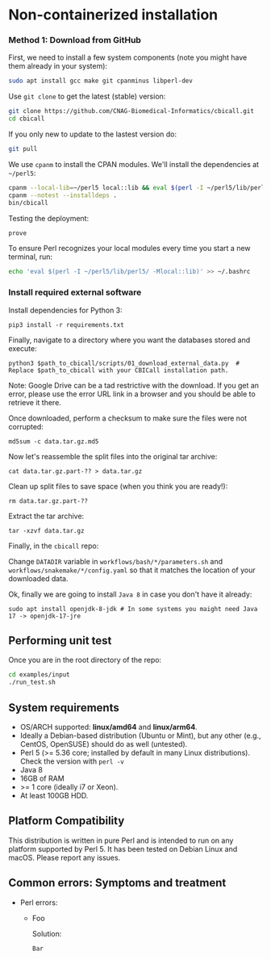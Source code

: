# Non-containerized installation

### Method 1: Download from GitHub

First, we need to install a few system components (note you might have them already in your system):

```bash
sudo apt install gcc make git cpanminus libperl-dev
```

Use `git clone` to get the latest (stable) version:

```bash
git clone https://github.com/CNAG-Biomedical-Informatics/cbicall.git
cd cbicall
```

If you only new to update to the lastest version do:

```bash
git pull
```

We use `cpanm` to install the CPAN modules. We'll install the dependencies at `~/perl5`:

```bash
cpanm --local-lib=~/perl5 local::lib && eval $(perl -I ~/perl5/lib/perl5/ -Mlocal::lib)
cpanm --notest --installdeps .
bin/cbicall
```
Testing the deployment:

```bash
prove
```

To ensure Perl recognizes your local modules every time you start a new terminal, run:

```bash
echo 'eval $(perl -I ~/perl5/lib/perl5/ -Mlocal::lib)' >> ~/.bashrc
```

### Install required external software

Install dependencies for Python 3:

```
pip3 install -r requirements.txt
```

Finally, navigate to a directory where you want the databases stored and execute:

```
python3 $path_to_cbicall/scripts/01_download_external_data.py  # Replace $path_to_cbicall with your CBICall installation path.
```

Note: Google Drive can be a tad restrictive with the download. If you get an error, please use the error URL link in a browser and you should be able to retrieve it there.

Once downloaded, perform a checksum to make sure the files were not corrupted:

```
md5sum -c data.tar.gz.md5
```

Now let's reassemble the split files into the original tar archive:

```
cat data.tar.gz.part-?? > data.tar.gz
```

Clean up split files to save space (when you think you are ready!):

```
rm data.tar.gz.part-??
```

Extract the tar archive:

```
tar -xzvf data.tar.gz
```

Finally, in the `cbicall` repo:

Change `DATADIR` variable in `workflows/bash/*/parameters.sh` and `workflows/snakemake/*/config.yaml` so that it matches the location of your downloaded data.

Ok, finally we are going to install `Java 8` in case you don't have it already:

```
sudo apt install openjdk-8-jdk # In some systems you maight need Java 17 -> openjdk-17-jre
```

## Performing unit test

Once you are in the root directory of the repo:

```bash
cd examples/input
./run_test.sh
```

## System requirements

- OS/ARCH supported: **linux/amd64** and **linux/arm64**.
- Ideally a Debian-based distribution (Ubuntu or Mint), but any other (e.g., CentOS, OpenSUSE) should do as well (untested).
- Perl 5 (>= 5.36 core; installed by default in many Linux distributions). Check the version with `perl -v`
- Java 8
- 16GB of RAM
- \>= 1 core (ideally i7 or Xeon).
- At least 100GB HDD.

## Platform Compatibility
This distribution is written in pure Perl and is intended to run on any platform supported by Perl 5. It has been tested on Debian Linux and macOS. Please report any issues.

## Common errors: Symptoms and treatment

* Perl errors:
    - Foo

      Solution: 

      `Bar`
